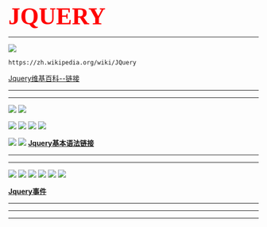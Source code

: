 <font color=red size=10 face="宋体">**JQUERY**</font>
***
![](Jquery_files/1.jpg)


```url
https://zh.wikipedia.org/wiki/JQuery
```
[Jquery维基百科--链接](https://zh.wikipedia.org/wiki/JQuery)
***
***
![](Jquery_files/2.jpg)
![](Jquery_files/3.jpg)

![](Jquery_files/4.jpg)
![](Jquery_files/5.jpg)
![](Jquery_files/6.jpg)
![](Jquery_files/7.jpg)

![](Jquery_files/8.jpg)
![](Jquery_files/9.jpg)
[**Jquery基本语法链接**](https://www.runoob.com/jquery/jquery-selectors.html)
****
****
![](Jquery_files/10.jpg)
![](Jquery_files/11.jpg)
![](Jquery_files/12.jpg)
![](Jquery_files/13.jpg)
![](Jquery_files/14.jpg)
![](Jquery_files/15.jpg)


[**Jquery事件**](https://www.runoob.com/jquery/jquery-events.html)
****
****
****

